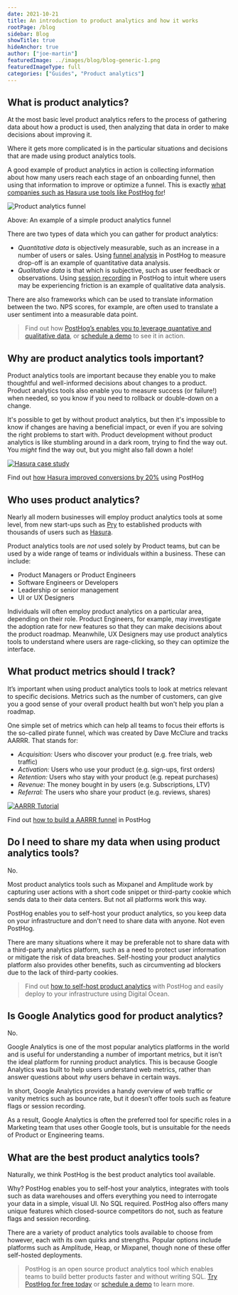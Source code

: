 ```yaml
---
date: 2021-10-21
title: An introduction to product analytics and how it works
rootPage: /blog
sidebar: Blog
showTitle: true
hideAnchor: true
author: ["joe-martin"]
featuredImage: ../images/blog/blog-generic-1.png
featuredImageType: full
categories: ["Guides", "Product analytics"]
---
```

## What is product analytics?

At the most basic level product analytics refers to the process of gathering data about how a product is used, then analyzing that data in order to make decisions about improving it.

Where it gets more complicated is in the particular situations and decisions that are made using product analytics tools.

A good example of product analytics in action is collecting information about how many users reach each stage of an onboarding funnel, then using that information to improve or optimize a funnel. This is exactly [what companies such as Hasura use tools like PostHog for](/customers/hasura)!

![Product analytics funnel](../images/tutorials/pirate-funnel/slide-funnels.png)

<p align = "center"><figcaption>Above: An example of a simple product analytics funnel</figcaption>
</p>

There are two types of data which you can gather for product analytics:

- *Quantitative data* is objectively measurable, such as an increase in a number of users or sales. Using [funnel analysis](/docs/user-guides/funnels) in PostHog to measure drop-off is an example of quantitative data analysis.
- *Qualitative data* is that which is subjective, such as user feedback or observations. Using [session recording](/docs/user-guides/recordings) in PostHog to intuit where users may be experiencing friction is an example of qualitative data analysis.

There are also frameworks which can be used to translate information between the two. NPS scores, for example, are often used to translate a user sentiment into a measurable data point.

> Find out how [PostHog’s enables you to leverage quantative and qualitative data](/product), or [schedule a demo](/book-a-demo) to see it in action. 

## Why are product analytics tools important?

Product analytics tools are important because they enable you to make thoughtful and well-informed decisions about changes to a product. Product analytics tools also enable you to measure success (or failure!) when needed, so you know if you need to rollback or double-down on a change. 

It's possible to get by without product analytics, but then it's impossible to know if changes are having a beneficial impact, or even if you are solving the right problems to start with. Product development without product analytics is like stumbling around in a dark room, trying to find the way out. You _might_ find the way out, but you might also fall down a hole! 

[![Hasura case study](../images/customers/hasura/screenshot.png)](/customers/hasura)

<figcaption className="text-center">
Find out <a href="/customers/hasura">how Hasura improved conversions by 20%</a> using PostHog
</figcaption>

## Who uses product analytics?

Nearly all modern businesses will employ product analytics tools at some level, from new start-ups such as [Pry](/customers/pry) to established products with thousands of users such as [Hasura](/customers/hasura).

Product analytics tools are _not_ used solely by Product teams, but can be used by a wide range of teams or individuals within a business. These can include:

- Product Managers or Product Engineers
- Software Engineers or Developers
- Leadership or senior management
- UI or UX Designers

Individuals will often employ product analytics on a particular area, depending on their role. Product Engineers, for example, may investigate the adoption rate for new features so that they can make decisions about the product roadmap. Meanwhile, UX Designers may use product analytics tools to understand where users are rage-clicking, so they can optimize the interface. 

<BorderWrapper>
    <Quote
        imageSource="/images/customers/joe.png"
        size="md"
        name="Joe Saunderson"
        title="Software Engineer, Mention Me"
        quote={`“We use feature flags to issue changes to 50% of users and then compare the effect. Experiment, find results, decide where to focus and then iterate.”`}
    />
</BorderWrapper>

## What product metrics should I track?

It’s important when using product analytics tools to look at metrics relevant to specific decisions. Metrics such as the number of customers, can give you a good sense of your overall product health but won't help you plan a roadmap.

One simple set of metrics which can help all teams to focus their efforts is the so-called pirate funnel, which was created by Dave McClure and tracks AARRR. That stands for:

- *Acquisition:* Users who discover your product (e.g. free trials, web traffic)
- *Activation:* Users who use your product (e.g. sign-ups, first orders)
- *Retention:* Users who stay with your product (e.g. repeat purchases)
- *Revenue:* The money bought in by users (e.g. Subscriptions, LTV)
- *Referral:* The users who share your product (e.g. reviews, shares)


[![AARRR Tutorial](../images/tutorials/banners/aarrr-funnel.png)](/docs/tutorials/aarrr-how-to-build-pirate-funnel-posthog-with-posthog)

<p align = "center"><figcaption>

Find out [how to build a AARRR funnel](/docs/tutorials/aarrr-how-to-build-pirate-funnel-posthog-with-posthog) in PostHog

</figcaption>
</p>

## Do I need to share my data when using product analytics tools?

No. 

Most product analytics tools such as Mixpanel and Amplitude work by capturing user actions with a short code snippet or third-party cookie which sends data to their data centers. But not all platforms work this way.

PostHog enables you to self-host your product analytics, so you keep data on your infrastructure and don't need to share data with anyone. Not even PostHog. 

There are many situations where it may be preferable not to share data with a third-party analytics platform, such as a need to protect user information or mitigate the risk of data breaches. Self-hosting your product analytics platform also provides other benefits, such as circumventing ad blockers due to the lack of third-party cookies.

> Find out [how to self-host product analytics](/docs/self-host) with PostHog and easily deploy to your infrastructure using Digital Ocean. 

## Is Google Analytics good for product analytics?

No.

Google Analytics is one of the most popular analytics platforms in the world and is useful for understanding a number of important metrics, but it isn’t the ideal platform for running product analytics. This is because Google Analytics was built to help users understand web metrics, rather than answer questions about _why_ users behave in certain ways. 

In short, Google Analytics provides a handy overview of web traffic or vanity metrics such as bounce rate, but it doesn’t offer tools such as feature flags or session recording.

As a result, Google Analytics is often the preferred tool for specific roles in a Marketing team that uses other Google tools, but is unsuitable for the needs of Product or Engineering teams. 

<BorderWrapper>
    <Quote
        imageSource="/images/customers/anca.png"
        size="md"
        name="Anca Filip"
        title="Head of Product, Mention Me"
        quote={`“We used to use Google Analytics, but PostHog has helped us improve our product and get a much better understanding of our users than we've ever been able to before."`}
    />
</BorderWrapper>

## What are the best product analytics tools?

Naturally, we think PostHog is the best product analytics tool available. 

Why? PostHog enables you to self-host your analytics, integrates with tools such as data warehouses and offers everything you need to interrogate your data in a simple, visual UI. No SQL required. PostHog also offers many unique features which closed-source competitors do not, such as feature flags and session recording. 

There are a variety of product analytics tools available to choose from however, each with its own quirks and strengths. Popular options include platforms such as Amplitude, Heap, or Mixpanel, though none of these offer self-hosted deployments. 

> PostHog is an open source product analytics tool which enables teams to build better products faster and without writing SQL. [Try PostHog for free today](/signup) or [schedule a demo](/book-a-demo) to learn more. 
